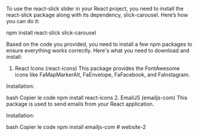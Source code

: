 To use the react-slick slider in your React project, you need to install the react-slick package along with its dependency, slick-carousel. Here’s how you can do it:


npm install react-slick slick-carousel

Based on the code you provided, you need to install a few npm packages to ensure everything works correctly. Here's what you need to download and install:

1. React Icons (react-icons)
This package provides the FontAwesome icons like FaMapMarkerAlt, FaEnvelope, FaFacebook, and FaInstagram.

Installation:

bash
Copier le code
npm install react-icons
2. EmailJS (emailjs-com)
This package is used to send emails from your React application.

Installation:

bash
Copier le code
npm install emailjs-com
#   w e b s i t e - 2  
 